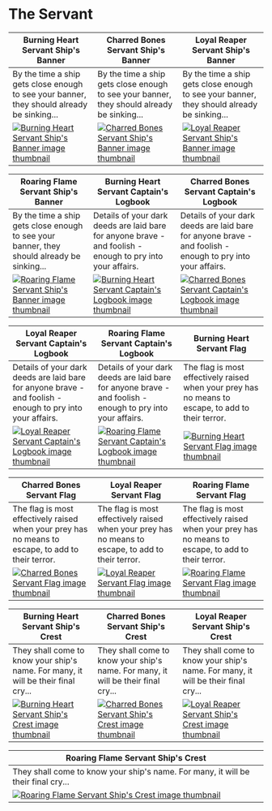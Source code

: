 # The Servant

| Burning Heart Servant Ship's Banner | Charred Bones Servant Ship's Banner | Loyal Reaper Servant Ship's Banner |
| ----------------------------------- | ----------------------------------- | ---------------------------------- |
| By the time a ship gets close enough to see your banner, they should already be sinking... | By the time a ship gets close enough to see your banner, they should already be sinking... | By the time a ship gets close enough to see your banner, they should already be sinking... |
| [![Burning Heart Servant Ship's Banner image thumbnail](https://seaofthieves.wiki.gg/images/2/28/Burning_Heart_Servant_Ship%27s_Banner.png)](https://seaofthieves.wiki.gg/wiki/Burning_Heart_Servant_Ship's_Banner) | [![Charred Bones Servant Ship's Banner image thumbnail](https://seaofthieves.wiki.gg/images/c/c5/Charred_Bones_Servant_Ship%27s_Banner.png)](https://seaofthieves.wiki.gg/wiki/Charred_Bones_Servant_Ship's_Banner) | [![Loyal Reaper Servant Ship's Banner image thumbnail](https://seaofthieves.wiki.gg/images/e/e6/Loyal_Reaper_Servant_Ship%27s_Banner.png)](https://seaofthieves.wiki.gg/wiki/Loyal_Reaper_Servant_Ship's_Banner) |

| Roaring Flame Servant Ship's Banner | Burning Heart Servant Captain's Logbook | Charred Bones Servant Captain's Logbook |
| ----------------------------------- | --------------------------------------- | --------------------------------------- |
| By the time a ship gets close enough to see your banner, they should already be sinking... | Details of your dark deeds are laid bare for anyone brave - and foolish - enough to pry into your affairs. | Details of your dark deeds are laid bare for anyone brave - and foolish - enough to pry into your affairs. |
| [![Roaring Flame Servant Ship's Banner image thumbnail](https://seaofthieves.wiki.gg/images/0/0e/Roaring_Flame_Servant_Ship%27s_Banner.png)](https://seaofthieves.wiki.gg/wiki/Roaring_Flame_Servant_Ship's_Banner) | [![Burning Heart Servant Captain's Logbook image thumbnail](https://seaofthieves.wiki.gg/images/a/a7/Burning_Heart_Servant_Captain%27s_Logbook.png)](https://seaofthieves.wiki.gg/wiki/Burning_Heart_Servant_Captain's_Logbook) | [![Charred Bones Servant Captain's Logbook image thumbnail](https://seaofthieves.wiki.gg/images/8/87/Charred_Bones_Servant_Captain%27s_Logbook.png)](https://seaofthieves.wiki.gg/wiki/Charred_Bones_Servant_Captain's_Logbook) |

| Loyal Reaper Servant Captain's Logbook | Roaring Flame Servant Captain's Logbook | Burning Heart Servant Flag |
| -------------------------------------- | --------------------------------------- | -------------------------- |
| Details of your dark deeds are laid bare for anyone brave - and foolish - enough to pry into your affairs. | Details of your dark deeds are laid bare for anyone brave - and foolish - enough to pry into your affairs. | The flag is most effectively raised when your prey has no means to escape, to add to their terror. |
| [![Loyal Reaper Servant Captain's Logbook image thumbnail](https://seaofthieves.wiki.gg/images/d/d5/Loyal_Reaper_Servant_Captain%27s_Logbook.png)](https://seaofthieves.wiki.gg/wiki/Loyal_Reaper_Servant_Captain's_Logbook) | [![Roaring Flame Servant Captain's Logbook image thumbnail](https://seaofthieves.wiki.gg/images/c/cd/Roaring_Flame_Servant_Captain%27s_Logbook.png)](https://seaofthieves.wiki.gg/wiki/Roaring_Flame_Servant_Captain's_Logbook) | [![Burning Heart Servant Flag image thumbnail](https://seaofthieves.wiki.gg/images/3/30/Burning_Heart_Servant_Flag.png)](https://seaofthieves.wiki.gg/wiki/Burning_Heart_Servant_Flag) |

| Charred Bones Servant Flag | Loyal Reaper Servant Flag | Roaring Flame Servant Flag |
| -------------------------- | ------------------------- | -------------------------- |
| The flag is most effectively raised when your prey has no means to escape, to add to their terror. | The flag is most effectively raised when your prey has no means to escape, to add to their terror. | The flag is most effectively raised when your prey has no means to escape, to add to their terror. |
| [![Charred Bones Servant Flag image thumbnail](https://seaofthieves.wiki.gg/images/9/98/Charred_Bones_Servant_Flag.png)](https://seaofthieves.wiki.gg/wiki/Charred_Bones_Servant_Flag) | [![Loyal Reaper Servant Flag image thumbnail](https://seaofthieves.wiki.gg/images/f/f1/Loyal_Reaper_Servant_Flag.png)](https://seaofthieves.wiki.gg/wiki/Loyal_Reaper_Servant_Flag) | [![Roaring Flame Servant Flag image thumbnail](https://seaofthieves.wiki.gg/images/5/5d/Roaring_Flame_Servant_Flag.png)](https://seaofthieves.wiki.gg/wiki/Roaring_Flame_Servant_Flag) |

| Burning Heart Servant Ship's Crest | Charred Bones Servant Ship's Crest | Loyal Reaper Servant Ship's Crest |
| ---------------------------------- | ---------------------------------- | --------------------------------- |
| They shall come to know your ship's name. For many, it will be their final cry... | They shall come to know your ship's name. For many, it will be their final cry... | They shall come to know your ship's name. For many, it will be their final cry... |
| [![Burning Heart Servant Ship's Crest image thumbnail](https://seaofthieves.wiki.gg/images/5/59/Burning_Heart_Servant_Ship%27s_Crest.png)](https://seaofthieves.wiki.gg/wiki/Burning_Heart_Servant_Ship's_Crest) | [![Charred Bones Servant Ship's Crest image thumbnail](https://seaofthieves.wiki.gg/images/2/2d/Charred_Bones_Servant_Ship%27s_Crest.png)](https://seaofthieves.wiki.gg/wiki/Charred_Bones_Servant_Ship's_Crest) | [![Loyal Reaper Servant Ship's Crest image thumbnail](https://seaofthieves.wiki.gg/images/f/f2/Loyal_Reaper_Servant_Ship%27s_Crest.png)](https://seaofthieves.wiki.gg/wiki/Loyal_Reaper_Servant_Ship's_Crest) |

| Roaring Flame Servant Ship's Crest |
| ---------------------------------- |
| They shall come to know your ship's name. For many, it will be their final cry... |
| [![Roaring Flame Servant Ship's Crest image thumbnail](https://seaofthieves.wiki.gg/images/0/0f/Roaring_Flame_Servant_Ship%27s_Crest.png)](https://seaofthieves.wiki.gg/wiki/Roaring_Flame_Servant_Ship's_Crest) |
